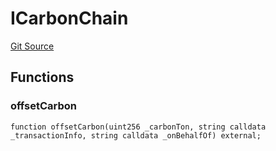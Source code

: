 # ICarbonChain
[Git Source](https://github.com/KlimaDAO/klimadao-solidity/blob/704b462e69030cb9a43680057bee91d745d579ba/src/retirement_v1/interfaces/ICarbonChain.sol)


## Functions
### offsetCarbon


```solidity
function offsetCarbon(uint256 _carbonTon, string calldata _transactionInfo, string calldata _onBehalfOf) external;
```

